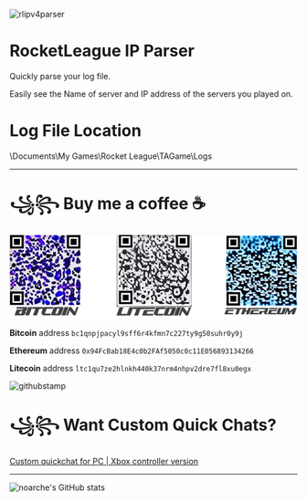 ![rlipv4parser](https://github.com/user-attachments/assets/306a948a-7fcb-463c-9f91-b0d17ce151d2)


# RocketLeague IP Parser

Quickly parse your log file.  

Easily see the Name of server and IP address of the servers you played on. 

# Log File Location

\Documents\My Games\Rocket League\TAGame\Logs




-------------------------------------------------------------------

# ꧁꧂  Buy me a coffee ☕

![qrCode](https://raw.githubusercontent.com/noarche/cd-ripper/main/unrelated-ignore/CryptoQRcodes.png)

**Bitcoin** address `bc1qnpjpacyl9sff6r4kfmn7c227ty9g50suhr0y9j`


**Ethereum** address `0x94FcBab18E4c0b2FAf5050c0c11E056893134266`


**Litecoin** address `ltc1qu7ze2hlnkh440k37nrm4nhpv2dre7fl8xu0egx`

![githubstamp](https://github.com/user-attachments/assets/bf0c4722-4bf0-476f-93d2-5b258f4ccb6f)



# ꧁꧂ Want Custom Quick Chats?

[Custom quickchat for PC | Xbox controller version](https://github.com/noarche/RocketLeague-Custom-Quickchat)



-------------------------------------------------------------------

![noarche's GitHub stats](https://github-readme-stats.vercel.app/api?username=noarche&show_icons=true&theme=transparent)
